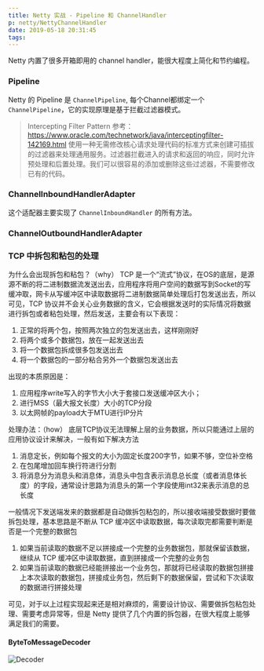 ```yaml
---
title: Netty 实战 - Pipeline 和 ChannelHandler
p: netty/NettyChannelHandler
date: 2019-05-18 20:31:45
tags:
---
```


Netty 内置了很多开箱即用的 channel handler，能很大程度上简化和节约编程。

### Pipeline

Netty 的 Pipeline 是 `ChannelPipeline`, 每个Channel都绑定一个 `ChannelPipeline`，它的实现原理是基于拦截过滤器模式。

> Intercepting Filter Pattern
> 参考：https://www.oracle.com/technetwork/java/interceptingfilter-142169.html
> 使用一种无需修改核心请求处理代码的标准方式来创建可插拔的过滤器来处理通用服务。过滤器拦截进入的请求和返回的响应，同时允许预处理和后置处理。我们可以很容易的添加或删除这些过滤器，不需要修改已有的代码。

### ChannelInboundHandlerAdapter

这个适配器主要实现了 `ChannelInboundHandler` 的所有方法。

### ChannelOutboundHandlerAdapter

### TCP 中拆包和粘包的处理

为什么会出现拆包和粘包？（why）
TCP 是一个“流式”协议，在OS的底层，是源源不断的将二进制数据流发送出去，应用程序将用户空间的数据写到Socket的写缓冲取，网卡从写缓冲区中读取数据将二进制数据简单处理后打包发送出去，所以可见，TCP 协议并不会关心业务数据的含义，它会根据发送时的实际情况将数据进行拆包或者粘包处理，然后发送，主要会有以下表现：
1. 正常的将两个包，按照两次独立的包发送出去，这样刚刚好
2. 将两个或多个数据包，放在一起发送出去
3. 将一个数据包拆成很多包发送出去
4. 将一个数据包的一部分粘合另外一个数据包发送出去

出现的本质原因是：
1. 应用程序write写入的字节大小大于套接口发送缓冲区大小；
2. 进行MSS（最大报文长度）大小的TCP分段
3. 以太网帧的payload大于MTU进行IP分片

处理办法：（how）
底层TCP协议无法理解上层的业务数据，所以只能通过上层的应用协议设计来解决，一般有如下解决方法
1. 消息定长，例如每个报文的大小为固定长度200字节，如果不够，空位补空格
2. 在包尾增加回车换行符进行分割
3. 将消息分为消息头和消息体，消息头中包含表示消息总长度（或者消息体长度）的字段，通常设计思路为消息头的第一个字段使用int32来表示消息的总长度

一般情况下发送端发来的数据都是自动做拆包粘包的，所以接收端接受数据时要做拆包处理，基本思路是不断从 TCP 缓冲区中读取数据，每次读取完都需要判断是否是一个完整的数据包
1. 如果当前读取的数据不足以拼接成一个完整的业务数据包，那就保留该数据，继续从 TCP 缓冲区中读取数据，直到拼接成一个完整的业务包
2. 如果当前读取的数据已经能拼接出一个业务包，那就将已经读取的数据包拼接上本次读取的数据包，拼接成业务包，然后剩下的数据保留，尝试和下次读取的数据进行拼接处理

可见，对于以上过程实现起来还是相对麻烦的，需要设计协议、需要做拆包粘包处理、需要考虑异常等，但是 Netty 提供了几个内置的拆包器，在很大程度上能够满足我们的需要。

#### ByteToMessageDecoder

![Decoder](/images/FixedLengthFrameDecoder.png)


